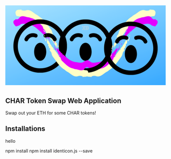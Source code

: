 # ![CHAR Token Swap Cover](/public/assets/cover.png)
## CHAR Token Swap Web Application
Swap out your ETH for some CHAR tokens!

## Installations


hello

npm install
npm install identicon.js --save


